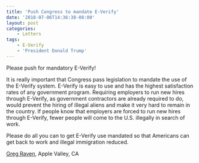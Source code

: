 ```yaml
---
title: 'Push Congress to mandate E-Verify'
date: '2018-07-06T14:36:38-08:00'
layout: post
categories:
    - Letters
tags:
    - E-Verify
    - 'President Donald Trump'
---
```


Please push for mandatory E-Verify!

It is really important that Congress pass legislation to mandate the use of the E-Verify system. E-Verify is easy to use and has the highest satisfaction rates of any government program. Requiring employers to run new hires through E-Verify, as government contractors are already required to do, would prevent the hiring of illegal aliens and make it very hard to remain in the country. If people know that employers are forced to run new hires through E-Verify, fewer people will come to the U.S. illegally in search of work.

Please do all you can to get E-Verify use mandated so that Americans can get back to work and illegal immigration reduced.

[Greg Raven](https://www.gregraven.org/), Apple Valley, CA